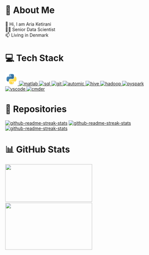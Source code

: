 # 💫 About Me
👋 Hi, I am Aria Ketirani<br>👨‍💻 Senior Data Scientist<br>📫 Living in Denmark

# 💻 Tech Stack
<p align="left"> <a 
href="https://www.python.org" target="_blank" rel="noreferrer"> <img src="https://raw.githubusercontent.com/devicons/devicon/master/icons/python/python-original.svg" alt="python" width="40" height="40"/> </a> <a 
href="https://www.mathworks.com/" target="_blank" rel="noreferrer"> <img src="https://upload.wikimedia.org/wikipedia/commons/2/21/Matlab_Logo.png" alt="matlab" width="40" height="40"/> </a> <a 
href="https://www.microsoft.com/en-us/sql-server/sql-server-downloads" target="_blank" rel="noreferrer"> <img src="https://symbols.getvecta.com/stencil_28/61_sql-database-generic.90b41636a8.svg" alt="sql" width="40" height="40"/> </a> <a
href="https://git-scm.com/" target="_blank" rel="noreferrer"> <img src="https://www.vectorlogo.zone/logos/git-scm/git-scm-icon.svg" alt="git" width="40" height="40"/> </a> <a 
href="https://drexel.edu/ais/applications/admin/UC4%20Automic/" target="_blank" rel="noreferrer"> <img src="https://static.wikia.nocookie.net/logopedia/images/0/01/Automic_2013.png/" alt="automic" width="40" height="40"/> </a> <a 
href="https://hive.apache.org/" target="_blank" rel="noreferrer"> <img src="https://www.vectorlogo.zone/logos/apache_hive/apache_hive-icon.svg" alt="hive" width="40" height="40"/> </a> <a 
href="https://hadoop.apache.org/" target="_blank" rel="noreferrer"> <img src="https://www.vectorlogo.zone/logos/apache_hadoop/apache_hadoop-icon.svg" alt="hadoop" width="40" height="40"/> </a> <a
href="https://spark.apache.org/docs/latest/api/python/index.html#" target="_blank" rel="noreferrer"> <img src="https://upload.wikimedia.org/wikipedia/commons/f/f3/Apache_Spark_logo.svg" alt="pyspark" width="40" height="40"/> </a> <a
href="https://code.visualstudio.com/" target="_blank" rel="noreferrer"> <img src="https://upload.wikimedia.org/wikipedia/commons/9/9a/Visual_Studio_Code_1.35_icon.svg" alt="vscode" width="40" height="40"/> </a> <a 
href="https://cmder.app/" target="_blank" rel="noreferrer"> <img src="https://www.fileeagle.com/data/2017/04/Cmder.jpg" alt="cmder" width="40" height="40"/> </a> </p>

# 🔭 Repositories
<p align="left">
    <a href="https://github.com/Aketirani/AudioMNIST"><img width="278" height="150" src="https://denvercoder1-github-readme-stats.vercel.app/api/pin/?username=aketirani&repo=AudioMNIST&theme=react&bg_color=1F222E&title_color=F8D866&hide_border=true&icon_color=F8D866&show_icons=true" alt="github-readme-streak-stats"></a>
    <a href="https://github.com/Aketirani/ANC"><img width="278" height="150" src="https://denvercoder1-github-readme-stats.vercel.app/api/pin/?username=aketirani&repo=ANC&theme=react&bg_color=1F222E&title_color=F8D866&hide_border=true&icon_color=F8D866&show_icons=true" alt="github-readme-streak-stats"></a>
    <a href="https://github.com/Aketirani/EmployeeAttrition"><img width="278" height="150" src="https://denvercoder1-github-readme-stats.vercel.app/api/pin/?username=aketirani&repo=EmployeeAttrition&theme=react&bg_color=1F222E&title_color=F8D866&hide_border=true&icon_color=F8D866&show_icons=true" alt="github-readme-streak-stats"></a>
</p>

# 📊 GitHub Stats
<p align="left">
    <img width="278" height="120" src="https://github-readme-stats.vercel.app/api/top-langs/?username=Aketirani&theme=react&bg_color=1F222E&title_color=F8D866&hide_border=true&icon_color=F8D866&include_all_commits=false&count_private=false&layout=compact&card_width=278">
    <img width="278" height="150" src="https://github-readme-stats.vercel.app/api?username=Aketirani&show_icons=true&locale=en&theme=react&bg_color=1F222E&title_color=F8D866&hide_border=true&icon_color=F8D866&include_all_commits=false&count_private=false">
</p>
